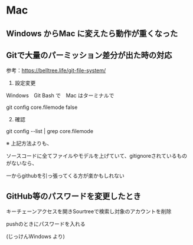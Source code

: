 # Mac

## Windows からMac に変えたら動作が重くなった

## Gitで大量のパーミッション差分が出た時の対応

参考：https://belltree.life/git-file-system/

1. 設定変更

Windows　Git Bash で　Mac はターミナルで

git config core.filemode false

2. 確認

git config --list | grep core.filemode

※ 上記方法よりも、

ソースコードに全てファイルやモデルを上げていて、gitignoreされているものがないなら、

一からgithubを引っ張ってくる方が楽かもしれない

## GitHub等のパスワードを変更したとき

キーチェーンアクセスを開きSourtreeで検索し対象のアカウントを削除

pushのときにパスワードを入れる

(じっけんWindows より)
